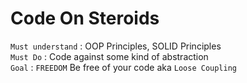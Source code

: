 # Code On Steroids
`Must understand` : OOP Principles, SOLID Principles</br>
`Must Do` : Code against some kind of abstraction</br>
`Goal` : `FREEDOM` Be free of your code aka `Loose Coupling`</br>
